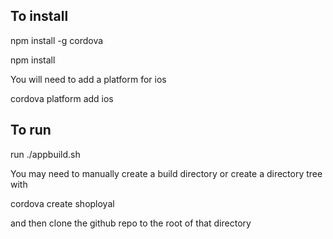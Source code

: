 ## To install

npm install -g cordova

npm install

You will need to add a platform for ios

cordova platform add ios


## To run

run ./appbuild.sh

You may need to manually create a build directory or create a directory tree with

cordova create shoployal

and then clone the github repo to the root of that directory
